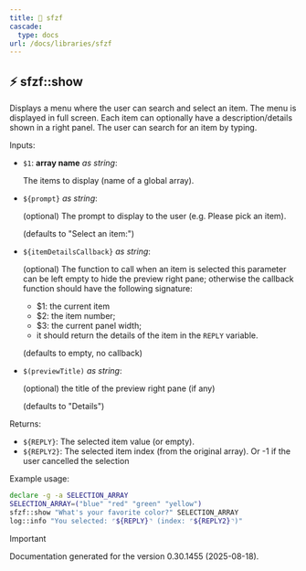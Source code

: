 ```yaml
---
title: 📂 sfzf
cascade:
  type: docs
url: /docs/libraries/sfzf
---
```


## ⚡ sfzf::show

Displays a menu where the user can search and select an item.
The menu is displayed in full screen.
Each item can optionally have a description/details shown in a right panel.
The user can search for an item by typing.

Inputs:

- `$1`: **array name** _as string_:

  The items to display (name of a global array).

- `${prompt}` _as string_:

  (optional) The prompt to display to the user (e.g. Please pick an item).

  (defaults to "Select an item:")

- `${itemDetailsCallback}` _as string_:

  (optional) The function to call when an item is selected
  this parameter can be left empty to hide the preview right pane;
  otherwise the callback function should have the following signature:

  - $1: the current item
  - $2: the item number;
  - $3: the current panel width;
  - it should return the details of the item in the `REPLY` variable.


  (defaults to empty, no callback)

- `$(previewTitle)` _as string_:

  (optional) the title of the preview right pane (if any)

  (defaults to "Details")

Returns:

- `${REPLY}`: The selected item value (or empty).
- `${REPLY2}`: The selected item index (from the original array).
                 Or -1 if the user cancelled the selection

Example usage:

```bash
declare -g -a SELECTION_ARRAY
SELECTION_ARRAY=("blue" "red" "green" "yellow")
sfzf::show "What's your favorite color?" SELECTION_ARRAY
log::info "You selected: ⌜${REPLY}⌝ (index: ⌜${REPLY2}⌝)"
```

> [!IMPORTANT]
> Documentation generated for the version 0.30.1455 (2025-08-18).
